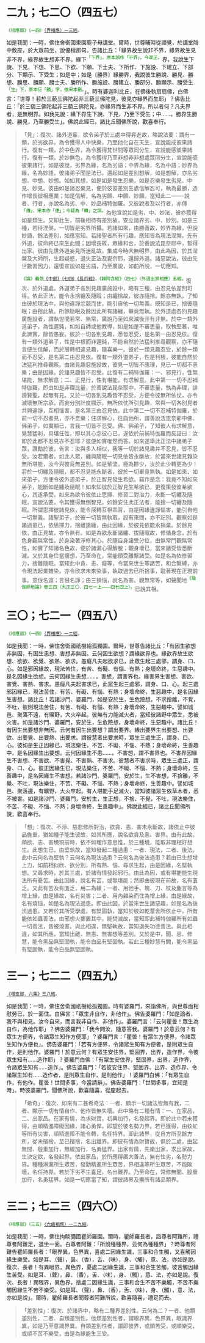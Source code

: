 # 二九；七二〇（四五七）

<sup><font color="green">《相應部》（一四）[〈界相應〉一三經](https://github.com/gwsice/buddhism/blob/master/%E6%97%A9%E6%9C%9F/%E5%8D%97%E4%BC%A0%E7%9B%B8%E5%BA%94%E9%83%A8/02%E5%9B%A0%E7%BC%98%E7%AF%87/14%20%E7%95%8C%E7%9B%B8%E5%BA%94.md#14_13)。</font></sup>

如是我聞：一時，佛住舍衛國東園鹿子母講堂。爾時，世尊晡時從禪覺，於講堂陰中敷座，於大眾前坐，說優檀那句。告諸比丘：「緣界故生說非不界，緣界故生見非不界，緣界故生想非不界。緣下<sup><font color="green">「下界」，原本誤作「不界」，今改正。</font></sup>界，我說生下說、下見、下想、下思、下欲、下願、下士夫、下所作、下施設、下建立、下部分、下顯示、下受生；如是中；如是〔勝界〕緣勝界，我說彼生勝說、勝見、勝想、勝思、勝願、勝士夫、勝所作、勝施設、勝建立、勝部分、勝顯示、勝受生<sup><font color="green">「生」下，原本衍「勝」字，依宋本刪。</font></sup>」。時有婆迦利比丘，在佛後執扇扇佛，白佛言：「世尊！若於三藐三佛陀起非三藐三佛陀見，彼見亦緣界而生耶」？佛告比丘：「於三藐三佛陀起非三藐三佛陀見，亦緣界而生非不界。所以者何？凡夫界者，是無明界。如我先說：緣下界生下說、下見，乃至下受生；中……。勝界生勝說、勝見，乃至勝受生」。佛說此經已，諸比丘聞佛所說，歡喜奉行。

> 「見」：復次、諸外道輩，欲令弟子於三處中得昇進故，略說法要：謂有一類，於劣欲界，為令獲得人中快樂，乃至他化自在天生，宣說能成彼果諸行。復有一類，於中色界，為令獲得梵世間等眾同分生，宣說能感彼果諸行。復有一類，於妙無色，為令獲得乃至非想非非想處眾同分生，宣說能感彼果諸行。如是彼說，劣界為緣，名為劣語；中界為緣，名為中語；妙界為緣，名為妙語。彼諸弟子聞是法已，還起如是差別想解，如是想解，亦名劣想、中想、妙想。如如其想，如是如是發生忍樂，如是忍樂發生劣見、中見、妙見。彼由如是諸忍樂見，便於彼彼差別生處信解忍可，執為最勝，造作增長彼相應業；如是信解，名為劣願、中願、妙願。當知此二——-說者、行者，亦說名為劣、中、妙品補特伽羅。又彼說者及以行者，亦傳<sup><font color="green">「傳」，宋本作「便」；今疑為「轉」之誤。</font></sup>為他宣說如是劣、中、妙法，彼亦獲得如是類生。又即此生，前後相待有差別故，安立諸界劣、中、妙別。如是三種，若待涅槃，一切皆是劣界所攝。若諸如來，由勝義故，妙界為緣，但說妙語，餘法差別，如應當知。若諸聖者所有行趣，應知皆為現法涅槃。先有外道，彼命終已來生此間；因增長故，眾緣和合，於善說法毘奈耶中，暫得出家。彼由先世外道妄見所迷亂故，集成今時大無明界，由此為因，於其涅槃及大師所，生起疑惑，退失正法及毘奈耶，還歸外道。諸惡說法，彼由先世數習因力，還復宣說如是劣語，乃至廣說，如前所說，一切應知。
>
> <sup><font color="green">《論》義依[《中部》（七四）《長爪經》](https://github.com/gwsice/buddhism/blob/master/%E6%97%A9%E6%9C%9F/%E5%8D%97%E4%BC%A0%E4%B8%AD%E9%83%A8/074%20%E9%95%BF%E7%88%AA%E7%BB%8F.md)，《雜阿含經》（四七）〈外道出家相應〉五經。</font></sup>復次、於外道處，外道弟子各別見趣廣施設中，略有三種，由忍見依差別可得。依此正法，能令永捨纏及隨眠；由纏捨故，彼亦隨捨。餘亦無執，了知由彼於現法中，與他違諍忿競而住，能引自他一切無義。既知是已，捨彼隨眠；由捨此故。所餘隨眠及餘因此所有諸纏，畢竟無執。於外道處各別見趣廣施設者，謂執世間若常、無常，廣說乃至如來滅後非有非無。於中一類外道弟子，為性遲鈍，如如自師或他教導，如是如是不審思量，取執堅著，唯此諦實，餘皆愚妄。彼於一切各別見趣，悉皆忍受，是名第一由忍見依。復有一類外道弟子，性是中根而非遲鈍，不能自然於法猛利推尋觀察，亦不隨言便生信解，而於展轉相違見趣，隨喜樂一。彼於一類見趣忍受，於餘一類而不忍受，是名第二由忍見依。復有一類外道弟子，性是利根，彼能自然於法猛利推尋觀察。由諸見趣惡施設故，彼見一切皆不應理，見已一切都不憙樂；由是因緣，於諸見趣皆不忍受。此復有二補特伽羅：一、邪見行，性無堪能，無求解意；二、正見行，性有堪能，有求解意。此中第一一切不忍補特伽羅，即由如是非理比量，於善說法毘奈耶中，不審思量，執為非理，誹謗賢聖，起無有見。又於一切各別見趣皆不忍受，方便令彼無所依仗，亦令滅壞無所宗承，而妄分別計度顯示，無所依仗所引見趣，常與一切各別見者共興違諍，互相惱害，是名第三由忍見依。此中第二一切不忍補特伽羅，於前一切不忍者見，亦不憙樂；住求解心，往詣他所，謂善說法毘奈耶中佛、佛弟子，如實顯已，言我一切皆不忍受。佛、佛弟子，了知彼人有求解意，覺慧猛利，具堪任性，即以其心念彼心已，遂依於前補特伽羅而反詰曰：汝即於此都不忍見亦不忍耶？彼便如實唯然而答。如來遂舉此正法中諸弟子眾，讚勵於彼，告言：汝與多人相似，我等一切於諸見趣并不忍見，皆不忍受。汝若爾者，如此人眾，纏與隨眠一切見依皆永斷故，於當來世諸見雜染無所堪能，汝今與彼竟無差別。如是輩流，極為尠少，汝於此少轉更為少！若於一切纏及隨眠，都不忍見能永斷者，彼於一切畢竟無執。如是如來、如來弟子，方便令彼外道弟子，於正智見發生希欲。竊作是念：我竟不知如來弟子，能斷如是纏及隨眠！如來知彼於正智見生希欲已，更復策發彼希欲心，其遂承受。如來為欲令彼依止思擇、修習二對治力，永斷一切纏及隨眠，宣說法要，令其獲得無倒智見，如餘安住此正法者，能捨一切纏及隨眠。所謂思擇彼諸見依，能令展轉互相乖背，由是因緣違諍惱害，能引自他一切無義。諸聖弟子，於彼一切皆無執取，設有來問，亦不記別。觀察如是諸過患已，依思擇力，捨離諸纏，由此因緣，於彼見依能永捐棄。於餘見依，由正見故，亦令無有。如是為欲永斷諸纏、拔隨眠故，修循身念，於有色身觀無常性，於身染著淨修其心。於隨自身諸受分位，由無常門觀無常性，如實了知諸名色故，便於諸漏心得解脫；觀身壞已，當來諸受皆悉斷滅。又於其身住當壞想，乃至命在，常能領受離繫諸受。如是名為依修習力，捨離隨眠。當知此中貪、恚、癡等，令當來世生等諸苦，和合繫縛，亦令現法起業雜染，亦令欣求未來染事，執取過去已所捨事，耽著現在正現前事。意佷名違；言佷名諍；由三損惱，說名為害。觀無常等，如聲聞地<sup><font color="green">《瑜伽師地論》卷三四（大正三〇．四七一上——四七四上）。</font></sup>已說其相。

# 三〇；七二一（四五八）

<sup><font color="green">《相應部》（一四）[〈界相應〉一二經](https://github.com/gwsice/buddhism/blob/master/%E6%97%A9%E6%9C%9F/%E5%8D%97%E4%BC%A0%E7%9B%B8%E5%BA%94%E9%83%A8/02%E5%9B%A0%E7%BC%98%E7%AF%87/14%20%E7%95%8C%E7%9B%B8%E5%BA%94.md#14_12)。</font></sup>

如是我聞：一時，佛住舍衛國祇樹給孤獨園。爾時，世尊告諸比丘：「有因生欲想非無因，有因生恚想、害想非無因。云何因生欲想？謂緣欲界也。緣欲界故生欲想、欲欲、欲覺、欲熱、欲求。愚癡凡夫起欲求已，此眾生起三處邪，謂身、口、心。如是邪因緣故，現法苦住，有苦、有礙、有惱、有熱；身壞命終，生惡趣中。是名因緣生欲想。云何因緣生恚想……。害想，謂害界也。緣害界生害想、害欲、害覺、害熱、害求。愚癡凡夫起害求已，此眾生起三處邪，謂身、口、心。起三處邪因緣已，現法苦住，有苦、有礙、有惱、有熱；身壞命終，生惡趣中，是名因緣生害想。諸比丘！若諸沙門、婆羅門，如是安於生，生危險想，不求捨離，不覺，不吐，彼則現法苦住，有苦、有礙、有惱、有熱；身壞命終，生惡趣中。譬如城邑、聚落不遠，有曠野，大火卒起。彼無有力能滅火者，當知彼諸野中眾生，悉被火害。如是諸沙門、婆羅門，安於生，生危險想，身壞命終，生惡趣中。諸比丘！有因生出要想非無因。云何有因生出要想？謂出要界。緣出要界生出要想、出要欲、出要覺、出要熱、出要求。謂彼慧者出要求時，眾生三處生正，謂身、口、心。彼如是生正因緣已，現法樂住，不苦、不礙、不惱、不熱；身壞命終，生善趣中，是名因緣生出要想。云何因緣生不恚……。不害想，謂不害界也。不害界因緣生不害想、不害欲、不害覺、不害熱、不害求。彼慧者不害求時，眾生三處正，謂身、口、心。彼正因緣生已，現法樂住，不苦、不礙、不惱、不熱；身壞命終，生善趣中，是名因緣生不害想。若諸沙門、婆羅門，安於生，生不害想，不捨離，不覺、不吐，現法樂住，不苦、不礙、不惱、不熱；身壞命終，生善趣中。譬如城邑、聚落邊，有曠野，大火卒起。有人堪能手足滅火，當知彼諸眾生依草木者，悉不被害。如是諸沙門、婆羅門，安於生，生正想，不捨、不覺，不吐，現法樂住，不苦、不礙、不惱、不熱；身壞命終，生善趣中」。佛說此經已，諸比丘聞佛所說，歡喜奉行。

> 「想」：復次、不淨、慈悲修所對治，欲貪、恚、害未永斷故，諸依止中彼品麁重，猶如種子能生彼故，如其所應，說名欲貪及恚、害界。由有此故，順欲、恚、害境現前時，依不如理作意思惟，於三種境，能取非理相好想生。此想生已，由堅執故，當知發起二種過患：一者、現法，二者、後法。此中云何名為堅執？云何名為現法過患？云何名為後法過患？若由已生想增上力，如前相似欣、欲分別，所有熱、惱、尋求生起，由是因緣，名堅執想。又尋求時，於其三處，於諸有情發起邪行。由此為因，或有堪能能生現法所有憂苦。由此因緣，說名有苦，或無堪能；然即由彼現在前故，名有匱乏。又此有苦及有匱乏，用二為緣；一者、用他手、塊、刀、杖及麁言等為增上緣，由是緣故，名有災害；二者、用內雜染而住為增上緣，由是緣故，名有燒惱，如是名為現法過患。即由此因，於當來世生諸惡趣，如是名為後法過患。又若於其所受學處，有堅固執，當知於彼如乾葦舍所依止中，所有能依如蟲善法，由邪想火擲置其中，能焚滅故，當知即此補特伽羅所有如蟲一切善法，皆被燒害。與此相違，無堅執故，當知退失功德善法。與此相違，如其所應，當知出離、無恚、無害想等差別。又於是中，聞、思、修慧，能令黑品無堅固執，能令白品有堅固執。若此三種妙慧有闕，能令黑品有堅固執，能令白品無堅固執。

# 三一；七二二（四五九）

<sup><font color="green">[《增支部．六集》三八經](https://github.com/gwsice/buddhism/blob/master/%E6%97%A9%E6%9C%9F/%E5%8D%97%E4%BC%A0%E5%A2%9E%E6%94%AF%E9%83%A8/13%20%E5%85%AD%E9%9B%86%204.md#38)。</font></sup>

如是我聞：一時，佛住舍衛國祇樹給孤獨園。時有婆羅門，來詣佛所，與世尊面相慰勞已，於一面住。白佛言：「眾生非自作，非他作」。佛告婆羅門：「如是論者，我不與相見。汝今自來，而言我非自作、非他作」。婆羅門言：「云何瞿曇！眾生為自作，為他作耶」？佛告婆羅門：「我今問汝，隨意答我。婆羅門！於意云何？有眾生方便界，令諸眾生知作方便耶」？婆羅門言：「瞿曇！有眾生方便界，令諸眾生知作方便也」。佛告婆羅門：「若有方便界，令諸眾生知有方便者，是則眾生自作，是則他作。婆羅門！於意云何？有眾生安住界，堅固界，出界，造作界，令彼眾生知有……造作耶」？婆羅門白佛：「有眾生安住界，堅固界，出界，造作界，令諸眾生知有……造作」。佛告婆羅門：「若彼安住界、堅固界、出界、造作界、令諸眾生知有……造作者，是則眾生自作，是則他作」！婆羅門白佛：「有眾生自作，有他作。瞿曇！世間多事，今當請辭」。佛告婆羅門：「世間多事，宜知是時」。時彼婆羅門，聞佛所說，歡喜隨喜，從座起去。

> 「希奇」：復次、如來有二甚希奇法：一者、顯示一切諸法皆無有我，二者、顯示一切有情自作、他作皆無失壞。此中略有二種有情：一、在家品，二、出家品。在家有情，為求財寶，初興加行，名發起界。即於此中若未獲得，由順精進障礙因緣，諸心勇悍，即望於彼名勢力界。若已獲得，由蚊虻等所有災害，順精進障不能令轉，名任持界。即此諸界，從自方所至餘方所，從未擯捨，至已擯捨，名出離界。即彼有情為財寶故，俱於二處，由起無間、殷重加行，無緩加行，名勇猛界。出家有情，先樂出家，求出家故，生決定欲，名發起界。依出家品，於所應得廣大善法，無有怯劣，名勢力界。種種淋漏所生眾苦，發勤精進所生眾苦，界相違等所生眾苦，不能敗壞，名任持界。若於下劣不生喜足，名出離界。乃至命在，常修無間、殷重加行，名勇猛界。如是一切應當了知，謂彼諸界及盡所有諸品類界。

# 三二；七二三（四六〇）

<sup><font color="green">《相應部》（三五）[〈六處相應〉一二九經](https://github.com/gwsice/buddhism/blob/master/%E6%97%A9%E6%9C%9F/%E5%8D%97%E4%BC%A0%E7%9B%B8%E5%BA%94%E9%83%A8/04%E5%85%AD%E5%A4%84%E7%AF%87/35%20%E5%85%AD%E5%A4%84%E7%9B%B8%E5%BA%943.3.md#35_129)。</font></sup>

如是我聞：一時，佛住拘睒彌國瞿師羅園。爾時，瞿師羅長者，詣尊者阿難所，禮尊者阿難足，退坐一面。白尊者阿難：「所說種種界，云何為種種界」？時尊者阿難告瞿師羅長者：「眼界異，色界異，喜處二因緣生識，三事和合生觸，又喜觸因緣生樂受。如是耳、（聲），鼻、（香），舌、（味），身、（觸），意、法，亦如是說。復次、長者！有異眼界，異色界，憂處二因緣生識，三事和合生苦觸，彼苦觸因緣生苦受。如是耳、（聲），鼻、（香），舌、（味），身、（觸），意、法，亦如是說。復次、長者！異眼界，異色界，捨處二因緣生識，三事和合生不苦不樂觸，不苦不樂觸因緣生不苦不樂受。如是耳、（聲），鼻、（香），舌、（味），身、（觸），意、法，亦如是說」。爾時，瞿師羅長者聞尊者阿難所說，歡喜隨喜，禮足而去。

> 「差別性」：復次、於諸界中，略有二種界差別性。云何為二？一者、他類差別性，二者、自類差別性。他類差別性者，謂眼界異，色界異，眼識界異，如是乃至意識界異。自類差別性者，謂即彼界，或順苦受，或順樂受，或順不苦不樂受，由是為緣能生三受。